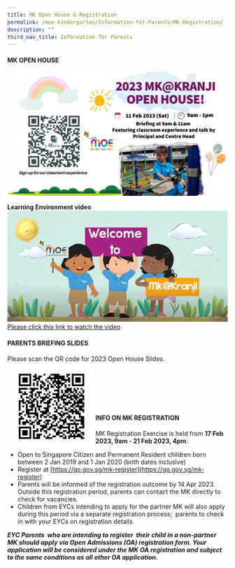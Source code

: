 ```yaml
---
title: MK Open House & Registration
permalink: /moe-kindergarten/Information-for-Parents/MK-Registration/
description: ""
third_nav_title: Information for Parents
---
```

#### **MK OPEN HOUSE**
![](/images/MOE%20Kindergarten/Information%20for%20Parents/Information%20for%20Parents/MK%20Open%20House%202023.jpg)

**Learning Environment video**
![](/images/MOE%20Kindergarten/Information%20for%20Parents/Information%20for%20Parents/welcome%20to%20MK@kranji.png)
[Please click this link to watch the video](https://www.youtube.com/watch?v=X-HteLrhrYs)

#### **PARENTS BRIEFING SLIDES**<br>
Please scan the QR code for 2023 Open House Slides.
<img style="width:40%" align="left" src="/images/MKBriefingSlides.png">

<br><br><br><br><br>
#### **INFO ON MK REGISTRATION**

MK Registration Exercise is held from **17 Feb 2023, 9am - 21 Feb 2023, 4pm**:  
 
*  Open to Singapore Citizen and Permanent Resident children born between 2 Jan 2019 and 1 Jan 2020 (both dates inclusive)
*  Register at 
[https://go.gov.sg/mk-register](https://go.gov.sg/mk-register)  
* Parents will be informed of the registration outcome by 14 Apr 2023. Outside this registration period, parents can contact the MK directly to check for vacancies.
* Children from EYCs intending to apply for the partner MK will also apply during this period via a separate registration process;  parents to check in with your EYCs on registration details

_**EYC Parents  who are intending to register  their child in a non-partner MK should apply via Open Admissions (OA) registration form. Your application will be considered under the MK OA registration and subject to the same conditions as all other OA application.**_